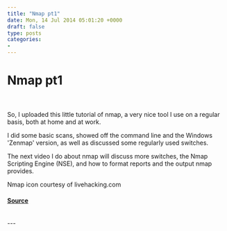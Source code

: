 ```yaml
---
title: "Nmap pt1"
date: Mon, 14 Jul 2014 05:01:20 +0000
draft: false
type: posts
categories: 
- 
---
```

# Nmap pt1

<br/>

<br/>
So, I uploaded this little tutorial of nmap, a very nice tool I use on a regular basis, both at home and at work.

I did some basic scans, showed off the command line and the Windows 'Zenmap' version, as well as discussed some regularly used switches.

The next video I do about nmap will discuss more switches, the Nmap Scripting Engine (NSE), and how to format reports and the output nmap provides.

Nmap icon courtesy of livehacking.com

#### [Source](http://brakeingsecurity.com/nmap-pt1)

<br/>
---
